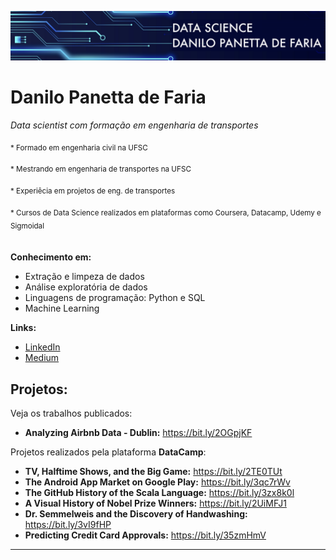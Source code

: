 <p align="center">
  <img src="banner.png" >
</p>

# Danilo Panetta de Faria
*Data scientist com formação em engenharia de transportes*

<sub> * Formado em engenharia civil na UFSC </sub>

<sub> * Mestrando em engenharia de transportes na UFSC</sub>

<sub> * Experiêcia em projetos de eng. de transportes</sub>

<sub> * Cursos de Data Science realizados em plataformas como Coursera, Datacamp, Udemy e Sigmoidal<br><br></sub>



**Conhecimento em:** 
* Extração e limpeza de dados
* Análise exploratória de dados
* Linguagens de programação: Python e SQL
* Machine Learning


**Links:**
* [LinkedIn](https://www.linkedin.com/in/danilo-panetta-de-faria)
* [Medium](https://medium.com/@danpfaria)


## Projetos:
Veja os trabalhos publicados:

* **Analyzing Airbnb Data - Dublin:** https://bit.ly/2OGpjKF

Projetos realizados pela plataforma **DataCamp**:
* **TV, Halftime Shows, and the Big Game:** https://bit.ly/2TE0TUt
* **The Android App Market on Google Play:** https://bit.ly/3qc7rWv
* **The GitHub History of the Scala Language:** https://bit.ly/3zx8k0l
* **A Visual History of Nobel Prize Winners:** https://bit.ly/2UiMFJ1
* **Dr. Semmelweis and the Discovery of Handwashing:** https://bit.ly/3vI9fHP
* **Predicting Credit Card Approvals:** https://bit.ly/35zmHmV
---


